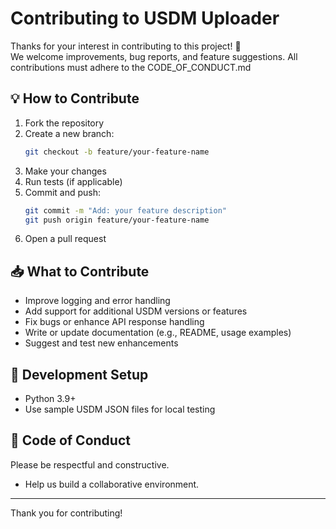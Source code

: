 
# Contributing to USDM Uploader

Thanks for your interest in contributing to this project! 🚀  
We welcome improvements, bug reports, and feature suggestions.
All contributions must adhere to the CODE_OF_CONDUCT.md  


## 💡 How to Contribute

1. Fork the repository
2. Create a new branch:
   ```bash
   git checkout -b feature/your-feature-name
   ```
3. Make your changes
4. Run tests (if applicable)
5. Commit and push:
   ```bash
   git commit -m "Add: your feature description"
   git push origin feature/your-feature-name
   ```
6. Open a pull request

## 📥 What to Contribute

- Improve logging and error handling
- Add support for additional USDM versions or features
- Fix bugs or enhance API response handling
- Write or update documentation (e.g., README, usage examples)
- Suggest and test new enhancements

## 🧪 Development Setup

- Python 3.9+
- Use sample USDM JSON files for local testing

## 🙏 Code of Conduct

Please be respectful and constructive.
- Help us build a collaborative environment.

---

Thank you for contributing!
